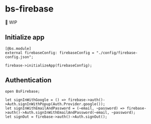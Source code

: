 # bs-firebase

🚧 WIP

## Initialize app

```reason
[@bs.module]
external firebaseConfig: firebaseConfig = "./config/firebase-config.json";

firebase->initializeApp(firebaseConfig);
```

## Authentication

```reason
open BsFirebase;

let signInWithGoogle = () => firebase->auth()->Auth.signInWithPopup(Auth.Provider.google());
let signInWithEmailAndPassword = (~email, ~password) => firebase->auth()->Auth.signInWithEmailAndPassword(~email, ~password);
let signOut = firebase->auth()->Auth.signOut();
```
